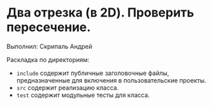 # Два отрезка (в 2D). Проверить пересечение.

Выполнил: Скрипаль Андрей

Раскладка по директориям:

  - `include` содержит публичные заголовочные файлы, предназначенные для
    включения в пользовательские проекты.
  - `src` содержит реализацию класса.
  - `test` содержит модульные тесты для класса.
  

